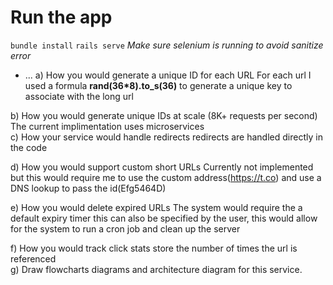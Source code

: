 # Run the app
`bundle install`
`rails serve`
*Make sure selenium is running to avoid sanitize error*  
* ...
a) How you would generate a unique ID for each URL
For each url I used a formula **rand(36*8).to_s(36)** to generate a unique key to associate with the long url  

b) How you would generate unique IDs at scale (8K+ requests per second)
The current implimentation uses microservices  
c) How your service would handle redirects
redirects are handled directly in the code  

d) How you would support custom short URLs
Currently not implemented 
but this would require me to use the custom address(https://t.co) and use a DNS lookup to pass the id(Efg5464D)  

e) How you would delete expired URLs
The system would require the a default expiry timer this can also be specified by the user, this would allow for the system to run a cron job and clean up the server   

f) How you would track click stats
store the number of times the url is referenced  
g) Draw flowcharts diagrams and architecture diagram for this service.  

